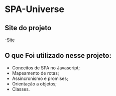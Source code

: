 # SPA-Universe
## Site do projeto
-[Site](https://spa-universe-ochre.vercel.app/)

## O que Foi utilizado nesse projeto:

- Conceitos de SPA no Javascript;
- Mapeamento de rotas;
- Assíncronismo e promises;
- Orientação a objetos;
- Classes.
